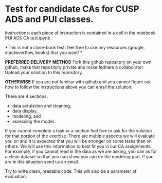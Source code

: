 # Test for candidate CAs for CUSP ADS and PUI classes.


Instructions: each piece of instruction is contained in a cell in the notebook PUI ADS CA test.ipynb. 

*This is not a close-book test: feel free to use any resources (google, stackoverflow, books) that you want! *

**PREFERRED DELIVERY METHOD**
Fork this github repository on your own github, make that repository private and make fedhere a collaborator. Upload your solution to this repository. 

**OTHERWISE**
If you are not familiar with github and you cannot figure out how to follow the instructions above you can email the solution.

There are 4 sections: 
  - data actuisition and cleaning, 
  - data display, 
  - modeling, and 
  - assessing the model. 


If you cannot complete a task or a section feel free to ask for the solution for that portion of the exercise. There are multiple aspects we will evaluate you on and it is expected that you will be  stronger on some tasks than on others. We will use this information to best fit you in our CA assignments. For example, if you cannot read in the data as we are asking, you can as for a clean dataset so that you can show you can do the modeling part. If you are in this situation send us an email. 

Try to write clean, readable code. This will also be a parameter of evaluation.
